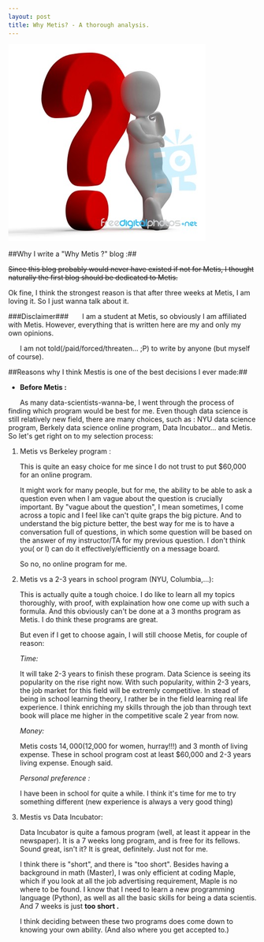```yaml
---
layout: post
title: Why Metis? - A thorough analysis.
---
```

![Question Mark](/images/question.jpg)

##Why I write a "Why Metis ?" blog :##

<strike>Since this blog probably would never have existed if not for Metis, I thought naturally the first blog should be dedicated to Metis.</strike>

Ok fine, I think the strongest reason is that after three weeks at Metis, I am loving it. So I just wanna talk about it.

###Disclaimer###
&nbsp;&nbsp;&nbsp;&nbsp;&nbsp;&nbsp;I am a student at Metis, so obviously I am affiliated with Metis. However, everything that is written here are my and only my own opinions.

&nbsp;&nbsp;&nbsp;&nbsp;&nbsp;&nbsp;I am not told(/paid/forced/threaten... ;P) to write by anyone (but myself of course).

##Reasons why I think Mestis is one of the best decisions I ever made:##


* __Before Metis :__ 

&nbsp;&nbsp;&nbsp;&nbsp;&nbsp;&nbsp;As many data-scientists-wanna-be, I went through the process of finding which program would be best for me. Even though data science is still relatively new field, there are many choices, such as : NYU data science program, Berkely data science online program, Data Incubator... and Metis. So let's get right on to my selection process:
		
1. Metis vs Berkeley program : 

    This is quite an easy choice for me since I do not trust to put $60,000 for an online program.

    It might work for many people, but for me, the ability to be able to ask a question even when I am vague about the question is crucially important. By "vague about the question", I mean sometimes, I come across a topic and I feel like can't quite graps the big picture. And to understand the big picture better, the best way for me is to have a conversation full of questions, in which some question will be based on the answer of my instructor/TA for my previous question. I don't think you( or I) can do it effectively/efficiently on a message board. 

    So no, no online program for me.

		
2. Metis vs a 2-3 years in school program (NYU, Columbia,...):

    This is actually quite a tough choice. I do like to learn all my topics thoroughly, with proof, with explaination how one come up with such a formula. And this obviously can't be done at a 3 months program as Metis. I do think these programs are great. 

    But even if I get to choose again, I will still choose Metis, for couple of reason:

    *Time:* 

    It will take 2-3 years to finish these program. 
    Data Science is seeing its popularity on the rise right now. With such popularity, within 2-3 years, the job market for this field will be extremly competitive. In stead of being in school learning theory, I rather be in the field learning real life experience. I think enriching my skills through the job than through text book will place me higher in the competitive scale 2 year from now.

    *Money:*

    Metis costs $14,000 ($12,000 for women, hurray!!!) and 3 month of living expense. These in school program cost at least $60,000 and 2-3 years living expense. Enough said.

    *Personal preference :* 

    I have been in school for quite a while. I think it's time for me to try something different (new experience is always a very good thing) 	

3. Mestis vs Data Incubator:

    Data Incubator is quite a famous program (well, at least it appear in the newspaper). It is a 7 weeks long program, and is free for its fellows. Sound great, isn't it? It is great, definitely. Just not for me.

    I think there is "short", and there is "too short". Besides having a background in math (Master), I was only efficient at coding Maple, which if you look at all the job advertising requirement, Maple is no where to be found. I know that I need to learn a new programming language (Python), as well as all the basic skills for being a data scientis. And 7 weeks is just **too short .**

    I think deciding between these two programs does come down to knowing your own ability. (And also where you get accepted to.)


 		